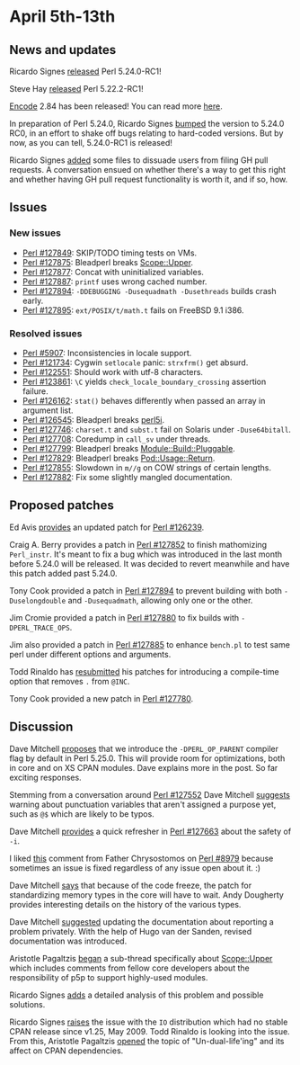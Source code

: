 # April 5th-13th

## News and updates

Ricardo Signes
[released](http://www.nntp.perl.org/group/perl.perl5.porters/235807)
Perl 5.24.0-RC1!

Steve Hay
[released](http://www.nntp.perl.org/group/perl.perl5.porters/235732)
Perl 5.22.2-RC1!

[Encode](https://metacpan.org/pod/Encode) 2.84 has been
released! You can read more
[here](http://www.nntp.perl.org/group/perl.perl5.porters/235751).

In preparation of Perl 5.24.0, Ricardo Signes
[bumped](http://www.nntp.perl.org/group/perl.perl5.porters/235744)
the version to 5.24.0 RC0, in an effort to shake off bugs relating
to hard-coded versions. But by now, as you can tell, 5.24.0-RC1
is released!

Ricardo Signes
[added](http://www.nntp.perl.org/group/perl.perl5.porters/235719)
some files to dissuade users from filing GH pull requests. A
conversation ensued on whether there's a way to get this right
and whether having GH pull request functionality is worth it,
and if so, how.

## Issues

### New issues

* [Perl #127849](https://rt.perl.org/Ticket/Display.html?id=127849):
  SKIP/TODO timing tests on VMs.
* [Perl #127875](https://rt.perl.org/Ticket/Display.html?id=127875):
  Bleadperl breaks
  [Scope::Upper](https://metacpan.org/pod/Scope::Upper).
* [Perl #127877](https://rt.perl.org/Ticket/Display.html?id=127877):
  Concat with uninitialized variables.
* [Perl #127887](https://rt.perl.org/Ticket/Display.html?id=127887):
  `printf` uses wrong cached number.
* [Perl #127894](https://rt.perl.org/Ticket/Display.html?id=127894):
  `-DDEBUGGING -Dusequadmath -Dusethreads` builds crash early.
* [Perl #127895](https://rt.perl.org/Ticket/Display.html?id=127895):
  `ext/POSIX/t/math.t` fails on FreeBSD 9.1 i386.

### Resolved issues

* [Perl #5907](https://rt.perl.org/Ticket/Display.html?id=5907):
  Inconsistencies in locale support.
* [Perl #121734](https://rt.perl.org/Ticket/Display.html?id=121734):
  Cygwin `setlocale` panic: `strxfrm()` get absurd.
* [Perl #122551](https://rt.perl.org/Ticket/Display.html?id=122551):
  Should work with utf-8 characters.
* [Perl #123861](https://rt.perl.org/Ticket/Display.html?id=123861):
  `\C` yields `check_locale_boundary_crossing` assertion failure.
* [Perl #126162](https://rt.perl.org/Ticket/Display.html?id=126162):
  `stat()` behaves differently when passed an array in argument
  list.
* [Perl #126545](https://rt.perl.org/Ticket/Display.html?id=126545):
  Bleadperl breaks [perl5i](https://metacpan.org/pod/perl5i).
* [Perl #127746](https://rt.perl.org/Ticket/Display.html?id=127746):
  `charset.t` and `subst.t` fail on Solaris under `-Duse64bitall`.
* [Perl #127708](https://rt.perl.org/Ticket/Display.html?id=127708):
  Coredump in `call_sv` under threads.
* [Perl #127799](https://rt.perl.org/Ticket/Display.html?id=127799):
  Bleadperl breaks
  [Module::Build::Pluggable](https://metacpan.org/pod/Module::Build::Pluggable).
* [Perl #127829](https://rt.perl.org/Ticket/Display.html?id=127829):
  Bleadperl breaks
  [Pod::Usage::Return](https://metacpan.org/pod/Pod::Usage::Return).
* [Perl #127855](https://rt.perl.org/Ticket/Display.html?id=127855):
  Slowdown in `m//g` on COW strings of certain lengths.
* [Perl #127882](https://rt.perl.org/Ticket/Display.html?id=127882):
  Fix some slightly mangled documentation.

## Proposed patches

Ed Avis
[provides](http://www.nntp.perl.org/group/perl.perl5.porters/235625)
an updated patch for
[Perl #126239](https://rt.perl.org/Ticket/Display.html?id=126239).

Craig A. Berry provides a patch in
[Perl #127852](https://rt.perl.org/Ticket/Display.html?id=127852)
to finish mathomizing `Perl_instr`. It's meant to fix a bug which
was introduced in the last month before 5.24.0 will be released.
It was decided to revert meanwhile and have this patch added past
5.24.0.

Tony Cook provided a patch in
[Perl #127894](https://rt.perl.org/Ticket/Display.html?id=127894)
to prevent building with both `-Duselongdouble` and `-Dusequadmath`,
allowing only one or the other.

Jim Cromie provided a patch in
[Perl #127880](https://rt.perl.org/Ticket/Display.html?id=127880)
to fix builds with `-DPERL_TRACE_OPS`.

Jim also provided a patch in
[Perl #127885](https://rt.perl.org/Ticket/Display.html?id=127885)
to enhance `bench.pl` to test same perl under different options
and arguments.

Todd Rinaldo has
[resubmitted](http://www.nntp.perl.org/group/perl.perl5.porters/235765)
his patches for introducing a compile-time option that removes
`.` from `@INC`.

Tony Cook provided a new patch in
[Perl #127780](https://rt.perl.org/Ticket/Display.html?id=127780).

## Discussion

Dave Mitchell
[proposes](http://www.nntp.perl.org/group/perl.perl5.porters/235635)
that we introduce the `-DPERL_OP_PARENT` compiler flag by default
in Perl 5.25.0. This will provide room for optimizations, both in
core and on XS CPAN modules. Dave explains more in the post. So
far exciting responses.

Stemming from a conversation around
[Perl #127552](https://rt.perl.org/Ticket/Display.html?id=127552)
Dave Mitchell
[suggests](http://www.nntp.perl.org/group/perl.perl5.porters/235620)
warning about punctuation variables that aren't assigned a purpose
yet, such as `@$` which are likely to be typos.

Dave Mitchell
[provides](http://www.nntp.perl.org/group/perl.perl5.porters/235624)
a quick refresher in
[Perl #127663](https://rt.perl.org/Ticket/Display.html?id=127663)
about the safety of `-i`.

I liked
[this](http://www.nntp.perl.org/group/perl.perl5.porters/235626)
comment from Father Chrysostomos on
[Perl #8979](https://rt.perl.org/Ticket/Display.html?id=8979)
because sometimes an issue is fixed regardless of any issue open
about it. :)

Dave Mitchell
[says](http://www.nntp.perl.org/group/perl.perl5.porters/235623)
that because of the code freeze, the patch for standardizing memory
types in the core will have to wait. Andy Dougherty provides
interesting details on the history of the various types.

Dave Mitchell
[suggested](http://www.nntp.perl.org/group/perl.perl5.porters/235634)
updating the documentation about reporting a problem
privately. With the help of Hugo van der Sanden, revised
documentation was introduced.

Aristotle Pagaltzis
[began](http://www.nntp.perl.org/group/perl.perl5.porters/235670)
a sub-thread specifically about
[Scope::Upper](https://metacpan.org/pod/Scope::Upper) which
includes comments from fellow core developers about the
responsibility of p5p to support highly-used modules.

Ricardo Signes
[adds](http://www.nntp.perl.org/group/perl.perl5.porters/235784)
a detailed analysis of this problem and possible solutions.

Ricardo Signes
[raises](http://www.nntp.perl.org/group/perl.perl5.porters/235687)
the issue with the `IO` distribution which had no stable CPAN
release since v1.25, May 2009. Todd Rinaldo is looking into the
issue. From this, Aristotle Pagaltzis
[opened](http://www.nntp.perl.org/group/perl.perl5.porters/235701)
the topic of "Un-dual-life'ing" and its affect on CPAN dependencies.
